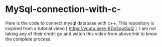 # MySql-connection-with-c-
Here is the code to connect mysql database with c++.
This repository is inspired from a tutorial video [ https://youtu.be/e-8Dx5qwSgQ ].
I am not taking any of their credit go and watch this video from above link to know the complete process. 
